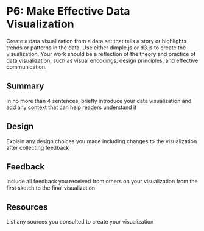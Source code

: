# P6: Make Effective Data Visualization
Create a data visualization from a data set that tells a story or highlights trends or patterns in the data. Use either dimple.js or d3.js to create the visualization. Your work should be a reflection of the theory and practice of data visualization, such as visual encodings, design principles, and effective communication.

## Summary
In no more than 4 sentences, briefly introduce your data visualization and add any context that can help readers understand it

## Design
Explain any design choices you made including changes to the visualization after collecting feedback

## Feedback
Include all feedback you received from others on your visualization from the first sketch to the final visualization

## Resources
List any sources you consulted to create your visualization